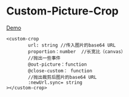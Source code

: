 # Custom-Picture-Crop

[Demo](https://sunzeroq.github.io/CustomPicture/dist/index.html)

```
<custom-crop
        url: string //传入图片的base64 URL
        proportion：number  //长宽比（canvas）
        //抛出一些事件
        @out-picture：function
        @close-custom： function
        //抛出裁剪后图片的base64 URL
        :newUrl.sync= string
></custom-crop>

```
